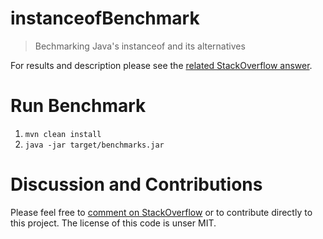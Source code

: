 # instanceofBenchmark
> Bechmarking Java's instanceof and its alternatives

For results and description please see the [related StackOverflow answer](http://stackoverflow.com/a/26514984/1864294). 

# Run Benchmark

1. `mvn clean install`
2. `java -jar target/benchmarks.jar`

# Discussion and Contributions

Please feel free to [comment on StackOverflow](http://stackoverflow.com/a/26514984/1864294) or to contribute directly to this project. The license of this code is unser MIT. 

